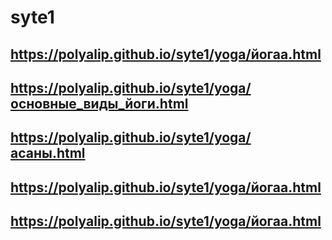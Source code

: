 # syte1
## https://polyalip.github.io/syte1/yoga/йогаа.html
## https://polyalip.github.io/syte1/yoga/основные_виды_йоги.html
## https://polyalip.github.io/syte1/yoga/асаны.html
## https://polyalip.github.io/syte1/yoga/йогаа.html
## https://polyalip.github.io/syte1/yoga/йогаа.html
